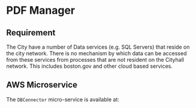 # PDF Manager

## Requirement

The City have a number of Data services (e.g. SQL Servers) that reside on the city network.  There is no mechanism by which data can be accessed from these services from processes that are not resident on the Cityhall network.  This includes boston.gov and other cloud based services.

## AWS Microservice

The `DBConnector` micro-service is available at:
